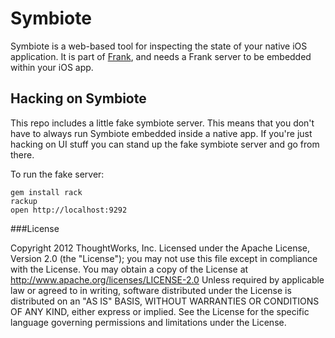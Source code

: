 Symbiote
========

Symbiote is a web-based tool for inspecting the state of your native iOS application. It is part of [Frank](http://www.testingwithfrank.com), and needs a Frank server to be embedded within your iOS app. 

## Hacking on Symbiote

This repo includes a little fake symbiote server. This means that you don't have to always run Symbiote embedded inside a native app. If you're just hacking on UI stuff you can stand up the fake symbiote server and go from there. 

To run the fake server:
```
gem install rack
rackup
open http://localhost:9292
````

###License

Copyright 2012 ThoughtWorks, Inc. Licensed under the Apache License, Version 2.0 (the "License"); you may not use this file except in compliance with the License. You may obtain a copy of the License at http://www.apache.org/licenses/LICENSE-2.0 Unless required by applicable law or agreed to in writing, software distributed under the License is distributed on an "AS IS" BASIS, WITHOUT WARRANTIES OR CONDITIONS OF ANY KIND, either express or implied. See the License for the specific language governing permissions and limitations under the License.
